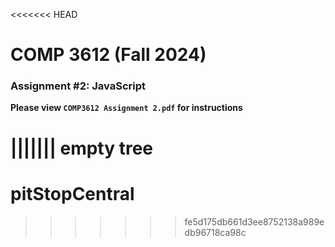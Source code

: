 <<<<<<< HEAD
# COMP 3612 (Fall 2024)
### Assignment #2: JavaScript

**Please view `COMP3612 Assignment 2.pdf` for instructions**

  
||||||| empty tree
=======
# pitStopCentral
>>>>>>> fe5d175db661d3ee8752138a989edb96718ca98c
